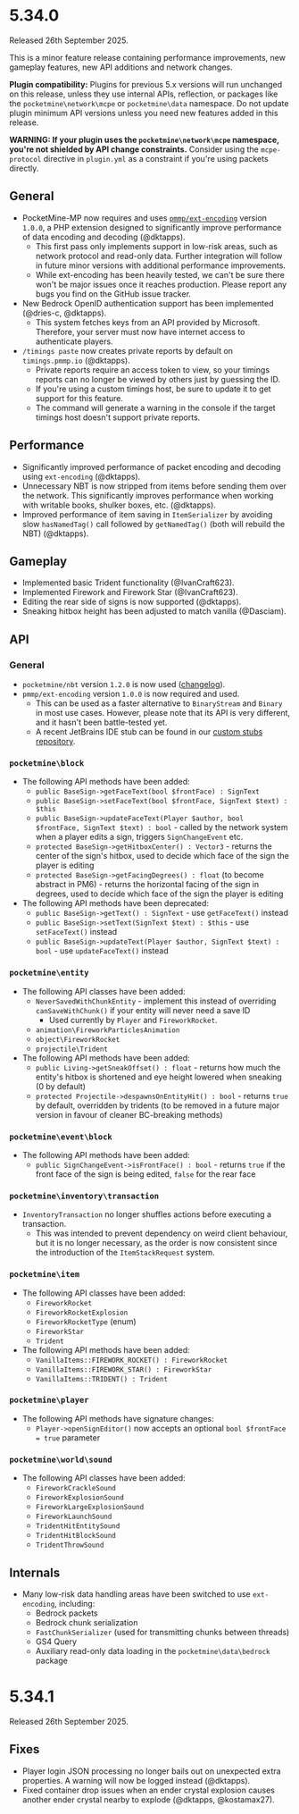 # 5.34.0
Released 26th September 2025.

This is a minor feature release containing performance improvements, new gameplay features, new API additions and network changes.

**Plugin compatibility:** Plugins for previous 5.x versions will run unchanged on this release, unless they use internal APIs, reflection, or packages like the `pocketmine\network\mcpe` or `pocketmine\data` namespace.
Do not update plugin minimum API versions unless you need new features added in this release.

**WARNING: If your plugin uses the `pocketmine\network\mcpe` namespace, you're not shielded by API change constraints.**
Consider using the `mcpe-protocol` directive in `plugin.yml` as a constraint if you're using packets directly.

## General
- PocketMine-MP now requires and uses [`pmmp/ext-encoding`](https://github.com/pmmp/ext-encoding) version `1.0.0`, a PHP extension designed to significantly improve performance of data encoding and decoding (@dktapps).
  - This first pass only implements support in low-risk areas, such as network protocol and read-only data. Further integration will follow in future minor versions with additional performance improvements.
  - While ext-encoding has been heavily tested, we can't be sure there won't be major issues once it reaches production. Please report any bugs you find on the GitHub issue tracker.
- New Bedrock OpenID authentication support has been implemented (@dries-c, @dktapps).
  - This system fetches keys from an API provided by Microsoft. Therefore, your server must now have internet access to authenticate players. 
- `/timings paste` now creates private reports by default on `timings.pmmp.io` (@dktapps).
  - Private reports require an access token to view, so your timings reports can no longer be viewed by others just by guessing the ID.
  - If you're using a custom timings host, be sure to update it to get support for this feature.
  - The command will generate a warning in the console if the target timings host doesn't support private reports.

## Performance
- Significantly improved performance of packet encoding and decoding using `ext-encoding` (@dktapps).
- Unnecessary NBT is now stripped from items before sending them over the network. This significantly improves performance when working with writable books, shulker boxes, etc. (@dktapps).
- Improved performance of item saving in `ItemSerializer` by avoiding slow `hasNamedTag()` call followed by `getNamedTag()` (both will rebuild the NBT) (@dktapps).

## Gameplay
- Implemented basic Trident functionality (@IvanCraft623).
- Implemented Firework and Firework Star (@IvanCraft623).
- Editing the rear side of signs is now supported (@dktapps).
- Sneaking hitbox height has been adjusted to match vanilla (@Dasciam).

## API
### General
- `pocketmine/nbt` version `1.2.0` is now used ([changelog](https://github.com/pmmp/NBT/releases/tag/1.2.0)).
- `pmmp/ext-encoding` version `1.0.0` is now required and used.
  - This can be used as a faster alternative to `BinaryStream` and `Binary` in most use cases. However, please note that its API is very different, and it hasn't been battle-tested yet.
  - A recent JetBrains IDE stub can be found in our [custom stubs repository](https://github.com/pmmp/phpstorm-stubs/blob/fork/encoding/encoding.php).

### `pocketmine\block`
- The following API methods have been added:
  - `public BaseSign->getFaceText(bool $frontFace) : SignText`
  - `public BaseSign->setFaceText(bool $frontFace, SignText $text) : $this`
  - `public BaseSign->updateFaceText(Player $author, bool $frontFace, SignText $text) : bool` - called by the network system when a player edits a sign, triggers `SignChangeEvent` etc.
  - `protected BaseSign->getHitboxCenter() : Vector3` - returns the center of the sign's hitbox, used to decide which face of the sign the player is editing
  - `protected BaseSign->getFacingDegrees() : float` (to become abstract in PM6) - returns the horizontal facing of the sign in degrees, used to decide which face of the sign the player is editing
- The following API methods have been deprecated:
  - `public BaseSign->getText() : SignText` - use `getFaceText()` instead
  - `public BaseSign->setText(SignText $text) : $this` - use `setFaceText()` instead
  - `public BaseSign->updateText(Player $author, SignText $text) : bool` - use `updateFaceText()` instead

### `pocketmine\entity`
- The following API classes have been added:
  - `NeverSavedWithChunkEntity` - implement this instead of overriding `canSaveWithChunk()` if your entity will never need a save ID
    - Used currently by `Player` and `FireworkRocket`.
  - `animation\FireworkParticlesAnimation`
  - `object\FireworkRocket`
  - `projectile\Trident`
- The following API methods have been added:
  - `public Living->getSneakOffset() : float` - returns how much the entity's hitbox is shortened and eye height lowered when sneaking (0 by default)
  - `protected Projectile->despawnsOnEntityHit() : bool` - returns `true` by default, overridden by tridents (to be removed in a future major version in favour of cleaner BC-breaking methods)

### `pocketmine\event\block`
- The following API methods have been added:
  - `public SignChangeEvent->isFrontFace() : bool` - returns `true` if the front face of the sign is being edited, `false` for the rear face

### `pocketmine\inventory\transaction`
- `InventoryTransaction` no longer shuffles actions before executing a transaction.
  - This was intended to prevent dependency on weird client behaviour, but it is no longer necessary, as the order is now consistent since the introduction of the `ItemStackRequest` system.

### `pocketmine\item`
- The following API classes have been added:
  - `FireworkRocket`
  - `FireworkRocketExplosion`
  - `FireworkRocketType` (enum)
  - `FireworkStar`
  - `Trident`
- The following API methods have been added:
  - `VanillaItems::FIREWORK_ROCKET() : FireworkRocket`
  - `VanillaItems::FIREWORK_STAR() : FireworkStar`
  - `VanillaItems::TRIDENT() : Trident`

### `pocketmine\player`
- The following API methods have signature changes:
  - `Player->openSignEditor()` now accepts an optional `bool $frontFace = true` parameter

### `pocketmine\world\sound`
- The following API classes have been added:
  - `FireworkCrackleSound`
  - `FireworkExplosionSound`
  - `FireworkLargeExplosionSound`
  - `FireworkLaunchSound`
  - `TridentHitEntitySound`
  - `TridentHitBlockSound`
  - `TridentThrowSound`

## Internals
- Many low-risk data handling areas have been switched to use `ext-encoding`, including:
  - Bedrock packets
  - Bedrock chunk serialization
  - `FastChunkSerializer` (used for transmitting chunks between threads)
  - GS4 Query
  - Auxiliary read-only data loading in the `pocketmine\data\bedrock` package

# 5.34.1
Released 26th September 2025.

## Fixes
- Player login JSON processing no longer bails out on unexpected extra properties. A warning will now be logged instead (@dktapps).
- Fixed container drop issues when an ender crystal explosion causes another ender crystal nearby to explode (@dktapps, @kostamax27).
